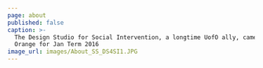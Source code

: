 ```yaml
---
page: about
published: false
caption: >-
  The Design Studio for Social Intervention, a longtime UofO ally, came to
  Orange for Jan Term 2016
image_url: images/About_SS_DS4SI1.JPG
---
```


